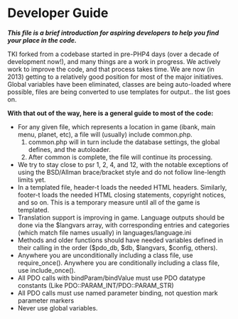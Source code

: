 # Developer Guide

_**This file is a brief introduction for aspiring developers to help you find your place in the code.**_

TKI forked from a codebase started in pre-PHP4 days (over a decade of development now!), and many things are a work in 
progress. We actively work to improve the code, and that process takes time. We are now (in 2013) getting to a 
relatively good position for most of the major initiatives. Global variables have been eliminated, classes are being 
auto-loaded where possible, files are being converted to use templates for output.. the list goes on.

**With that out of the way, here is a general guide to most of the code:**

- For any given file, which represents a location in game (ibank, main menu, planet, etc), a file will (usually)
  include common.php.
    1. common.php will in turn include the database settings, the global defines, and the autoloader.
    2. After common is complete, the file will continue its processing. 
- We try to stay close to psr 1, 2, 4, and 12, with the notable exceptions of using the BSD/Allman
  brace/bracket style and do not follow line-length limits yet.
- In a templated file, header-t loads the needed HTML headers. Similarly, footer-t loads the needed HTML closing
  statements, copyright notices, and so on. This is a temporary measure until all of the game is templated.
- Translation support is improving in game. Language outputs should be done via the $langvars array, with
  corresponding entries and categories (which match file names usually) in languages/language.ini
- Methods and older functions should have needed variables defined in their calling in the 
  order ($pdo_db, $db, $langvars, $config, others).
- Anywhere you are unconditionally including a class file, use require_once(). Anywhere you are conditionally 
  including a class file, use include_once().
- All PDO calls with bindParam/bindValue must use PDO datatype constants (Like PDO::PARAM_INT/PDO::PARAM_STR)
- All PDO calls must use named parameter binding, not question mark parameter markers
- Never use global variables.

